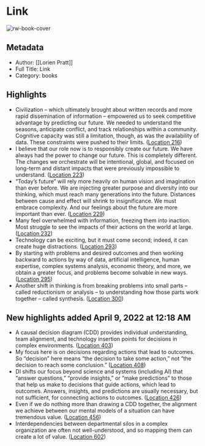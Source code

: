 # Link

![rw-book-cover](https://m.media-amazon.com/images/I/51wAQmvjcAL._SY160.jpg)

## Metadata
- Author: [[Lorien Pratt]]
- Full Title: Link
- Category: books

## Highlights
- Civilization – which ultimately brought about written records and more rapid dissemination of information – empowered us to seek competitive advantage by predicting our future. We needed to understand the seasons, anticipate conflict, and track relationships within a community. Cognitive capacity was still a limitation, though, as was the availability of data. These constraints were pushed to their limits. ([Location 216](https://readwise.io/to_kindle?action=open&asin=B07P1TL1FS&location=216))
- I believe that our role now is to responsibly create our future. We have always had the power to change our future. This is completely different. The changes we orchestrate will be intentional, global, and focused on long-term and distant impacts that were previously impossible to understand. ([Location 223](https://readwise.io/to_kindle?action=open&asin=B07P1TL1FS&location=223))
- “Today’s future” will rely more heavily on human vision and imagination than ever before. We are injecting greater purpose and diversity into our thinking, which must reach many generations into the future. Distances between cause and effect will shrink to insignificance. We must embrace complexity. And our feelings about the future are more important than ever. ([Location 229](https://readwise.io/to_kindle?action=open&asin=B07P1TL1FS&location=229))
- Many feel overwhelmed with information, freezing them into inaction. Most struggle to see the impacts of their actions on the world at large. ([Location 232](https://readwise.io/to_kindle?action=open&asin=B07P1TL1FS&location=232))
- Technology can be exciting, but it must come second; indeed, it can create huge distractions. ([Location 293](https://readwise.io/to_kindle?action=open&asin=B07P1TL1FS&location=293))
- By starting with problems and desired outcomes and then working backward to actions by way of data, artificial intelligence, human expertise, complex systems analysis, economic theory, and more, we obtain a greater focus, and problems become solvable in new ways. ([Location 295](https://readwise.io/to_kindle?action=open&asin=B07P1TL1FS&location=295))
- Another shift in thinking is from breaking problems into small parts – called reductionism or analysis – to understanding how those parts work together – called synthesis. ([Location 300](https://readwise.io/to_kindle?action=open&asin=B07P1TL1FS&location=300))
## New highlights added April 9, 2022 at 12:18 AM
- A causal decision diagram (CDD) provides individual understanding, team alignment, and technology insertion points for decisions in complex environments. ([Location 403](https://readwise.io/to_kindle?action=open&asin=B07P1TL1FS&location=403))
- My focus here is on decisions regarding actions that lead to outcomes. So “decision” here means “the decision to take some action,” not “the decision to reach some conclusion.” ([Location 408](https://readwise.io/to_kindle?action=open&asin=B07P1TL1FS&location=408))
- DI shifts our focus beyond science and systems (including AI) that “answer questions,” “provide insights,” or “make predictions” to those that help us make to decisions that guide actions, which lead to outcomes. Answers, insights, and predictions are usually necessary, but not sufficient, for connecting actions to outcomes. ([Location 426](https://readwise.io/to_kindle?action=open&asin=B07P1TL1FS&location=426))
- Even if we do nothing more than drawing a CDD together, the alignment we achieve between our mental models of a situation can have tremendous value. ([Location 456](https://readwise.io/to_kindle?action=open&asin=B07P1TL1FS&location=456))
- Interdependencies between departmental silos in a complex organization are often not well-understood, and so mapping them can create a lot of value. ([Location 602](https://readwise.io/to_kindle?action=open&asin=B07P1TL1FS&location=602))
